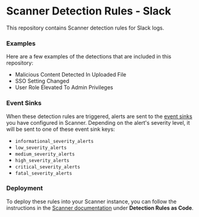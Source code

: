 # Scanner Detection Rules - Slack

This repository contains Scanner detection rules for Slack logs.

### Examples

Here are a few examples of the detections that are included in this repository:
- Malicious Content Detected In Uploaded File
- SSO Setting Changed
- User Role Elevated To Admin Privileges

### Event Sinks

When these detection rules are triggered, alerts are sent to the [event
sinks](https://docs.scanner.dev/scanner/using-scanner/detection-rules/event-sinks)
you have configured in Scanner. Depending on the alert's severity level, it
will be sent to one of these event sink keys:
- `informational_severity_alerts`
- `low_severity_alerts`
- `medium_severity_alerts`
- `high_severity_alerts`
- `critical_severity_alerts`
- `fatal_severity_alerts`

### Deployment

To deploy these rules into your Scanner instance, you can follow the
instructions in the [Scanner documentation](https://docs.scanner.dev) under
**Detection Rules as Code**.
